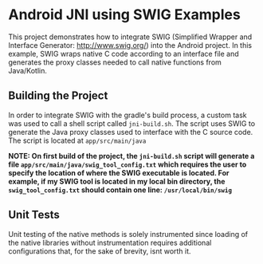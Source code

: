 # Android JNI using SWIG Examples

This project demonstrates how to integrate SWIG (Simplified Wrapper and Interface Generator: http://www.swig.org/)
into the Android project. In this example, SWIG wraps native C code according to an interface file and generates the proxy classes needed to call native functions from Java/Kotlin.

## Building the Project

In order to integrate SWIG with the gradle's build process, a custom task was used to call a shell script
called `jni-build.sh`. The script uses SWIG to generate the Java proxy classes used to interface with the C source code. 
The script is located at `app/src/main/java`

**NOTE: On first build of the project, the `jni-build.sh` script will generate a file `app/src/main/java/swig_tool_config.txt`
which requires the user to specify the location of where the SWIG executable is located. For example, if my SWIG tool is located in my local bin directory, the `swig_tool_config.txt` should contain one line: `/usr/local/bin/swig`**

## Unit Tests

Unit testing of the native methods is solely instrumented since loading of the native libraries without instrumentation requires additional configurations that, for the sake of brevity, isnt worth it.
